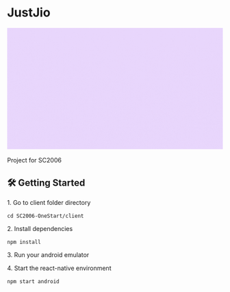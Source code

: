 # JustJio

![landing](./client/assets/JustJio.gif)

Project for SC2006

<!-- ## 🧠 The Team
| Name              |                     Area of Focus                     |GitHub Acount|
|---|:---:|---|
| Tey Kai Seong |        Back-End, Deployment        |@RowenTey|
| Amabel  |    Designer     |@|
| Aloysius |       Designer        |@|
| Eldrick |       Front-End        |@|
| Zhi Heng |       Front-End        |@|
| Harish |       Front-End        |@| -->

## 🛠 Getting Started

1\. Go to client folder directory

```terminal
cd SC2006-OneStart/client
```

2\. Install dependencies

```terminal
npm install
```

3\. Run your android emulator 


4\. Start the react-native environment

```terminal
npm start android
```
